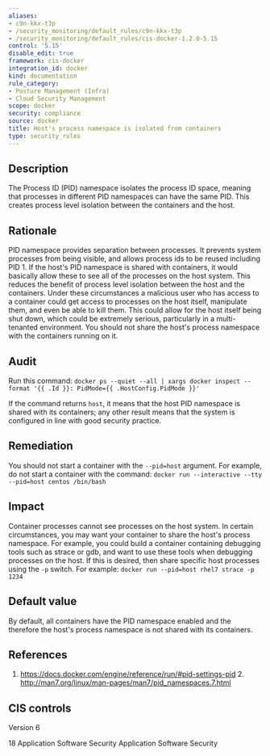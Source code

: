 ```yaml
---
aliases:
- c9n-kkx-t3p
- /security_monitoring/default_rules/c9n-kkx-t3p
- /security_monitoring/default_rules/cis-docker-1.2.0-5.15
control: '5.15'
disable_edit: true
framework: cis-docker
integration_id: docker
kind: documentation
rule_category:
- Posture Management (Infra)
- Cloud Security Management
scope: docker
security: compliance
source: docker
title: Host's process namespace is isolated from containers
type: security_rules
---
```


## Description

The Process ID (PID) namespace isolates the process ID space, meaning that processes in different PID namespaces can have the same PID. This creates process level isolation between the containers and the host.

## Rationale

PID namespace provides separation between processes. It prevents system processes from being visible, and allows process ids to be reused including PID 1. If the host's PID namespace is shared with containers, it would basically allow these to see all of the processes on the host system. This reduces the benefit of process level isolation between the host and the containers. Under these circumstances a malicious user who has access to a container could get access to processes on the host itself, manipulate them, and even be able to kill them. This could allow for the host itself being shut down, which could be extremely serious, particularly in a multi-tenanted environment. You should not share the host's process namespace with the containers running on it.

## Audit

Run this command: `docker ps --quiet --all | xargs docker inspect --format '{{ .Id }}: PidMode={{ .HostConfig.PidMode }}'` 

If the command returns `host`, it means that the host PID namespace is shared with its containers; any other result means that the system is configured in line with good security practice.

## Remediation

You should not start a container with the `--pid=host` argument. For example, do not start a container with the command: `docker run --interactive --tty --pid=host centos /bin/bash`

## Impact

Container processes cannot see processes on the host system. In certain circumstances, you may want your container to share the host's process namespace. For example, you could build a container containing debugging tools such as strace or gdb, and want to use these tools when debugging processes on the host. If this is desired, then share specific host processes using the `-p` switch. For example: `docker run --pid=host rhel7 strace -p 1234`

## Default value

By default, all containers have the PID namespace enabled and the therefore the host's process namespace is not shared with its containers.

## References

1. https://docs.docker.com/engine/reference/run/#pid-settings-pid 2. http://man7.org/linux/man-pages/man7/pid_namespaces.7.html

## CIS controls

Version 6

18 Application Software Security Application Software Security

